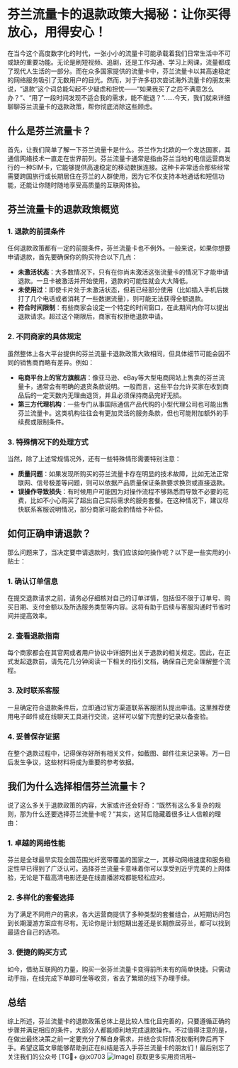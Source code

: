 # 芬兰流量卡的退款政策大揭秘：让你买得放心，用得安心！

在当今这个高度数字化的时代，一张小小的流量卡可能承载着我们日常生活中不可或缺的重要功能。无论是刷短视频、追剧，还是工作沟通、学习上网课，流量都成了现代人生活的一部分。而在众多国家提供的流量卡中，芬兰流量卡以其高速稳定的网络服务吸引了无数用户的目光。然而，对于许多初次尝试海外流量卡的朋友来说，“退款”这个词总能勾起不少疑虑和担忧——“如果我买了之后不满意怎么办？”、“用了一段时间发现不适合我的需求，能不能退？”……今天，我们就来详细聊聊芬兰流量卡的退款政策，帮你彻底消除这些顾虑。

## 什么是芬兰流量卡？

首先，让我们简单了解一下芬兰流量卡是什么。芬兰作为北欧的一个发达国家，其通信网络技术一直走在世界前列。芬兰流量卡通常是指由芬兰当地的电信运营商发行的一种SIM卡，它能够提供高速稳定的移动数据连接。这种卡非常适合那些经常需要跨国旅行或长期居住在芬兰的人群使用，因为它不仅支持本地通话和短信功能，还能让你随时随地享受高质量的互联网体验。

## 芬兰流量卡的退款政策概览

### 1. **退款的前提条件**
任何退款政策都有一定的前提条件，芬兰流量卡也不例外。一般来说，如果你想要申请退款，首先要确保你的购买符合以下几点：
- **未激活状态**：大多数情况下，只有在你尚未激活这张流量卡的情况下才能申请退款。一旦卡被激活并开始使用，退款的可能性就会大大降低。
- **未使用过**：即使卡片处于未激活状态，但若已经部分使用（比如插入手机后拨打了几个电话或者消耗了一些数据流量），则可能无法获得全额退款。
- **符合时间限制**：有些商家会设定一个特定的时间窗口，在此期间内你可以提出退款请求。超过这个期限后，商家有权拒绝退款申请。

### 2. **不同商家的具体规定**
虽然整体上各大平台提供的芬兰流量卡退款政策大致相同，但具体细节可能会因不同的销售商而略有差异。例如：
- **电商平台上的官方旗舰店**：像亚马逊、eBay等大型电商网站上售卖的芬兰流量卡，通常会有明确的退货条款说明。一般而言，这些平台允许买家在收到商品后的一定天数内无理由退货，并且必须保持商品完好无损。
- **第三方代理机构**：一些专门从事国际通信产品代购的小型代理公司也可能出售芬兰流量卡。这类机构往往会有更加灵活的服务条款，但也可能附加额外的手续费或限制条件。

### 3. **特殊情况下的处理方式**
当然，除了上述常规情况外，还有一些特殊情形需要特别注意：
- **质量问题**：如果发现所购买的芬兰流量卡存在明显的技术故障，比如无法正常联网、信号极差等问题，则可以依据产品质量保证条款要求换货或直接退款。
- **误操作导致损失**：有时候用户可能因为对操作流程不够熟悉而导致不必要的花费，比如不小心购买了超出自己实际需求的服务套餐。在这种情况下，建议尽快联系客服说明情况，部分商家可能会酌情给予补偿。

## 如何正确申请退款？

那么问题来了，当决定要申请退款时，我们应该如何操作呢？以下是一些实用的小贴士：

### 1. **确认订单信息**
在提交退款请求之前，请务必仔细核对自己的订单详情，包括但不限于订单号、购买日期、支付金额以及所选服务类型等内容。这将有助于后续与客服沟通时节省时间并提高效率。

### 2. **查看退款指南**
每个商家都会在其官网或者用户协议中详细列出关于退款的相关规定。因此，在正式发起退款前，请先花几分钟阅读一下相关的指引文档，确保自己完全理解整个流程。

### 3. **及时联系客服**
一旦确定符合退款条件后，立即通过官方渠道联系客服团队提出申请。这里推荐使用电子邮件或在线聊天工具进行交流，这样可以留下完整的记录以备查验。

### 4. **妥善保存证据**
在整个退款过程中，记得保存好所有相关文件，如截图、邮件往来记录等。万一日后发生争议，这些材料将成为重要的参考依据。

## 我们为什么选择相信芬兰流量卡？

说了这么多关于退款政策的内容，大家或许还会好奇：“既然有这么多复杂的规则，那为什么还要选择芬兰流量卡呢？”其实，这背后隐藏着很多让人信赖的理由：

### 1. **卓越的网络性能**
芬兰是全球最早实现全国范围光纤宽带覆盖的国家之一，其移动网络速度和服务稳定性早已得到了广泛认可。选择芬兰流量卡意味着你可以享受到近乎完美的上网体验，无论是下载高清电影还是在线直播游戏都能轻松应对。

### 2. **多样化的套餐选择**
为了满足不同用户的需求，各大运营商提供了多种类型的套餐组合，从短期访问包到长期漫游方案应有尽有。无论你是计划短期出差还是长期旅居芬兰，都可以找到最适合自己的选项。

### 3. **便捷的购买方式**
如今，借助互联网的力量，购买一张芬兰流量卡变得前所未有的简单快捷。只需动动手指，在线完成下单即可坐等收货，省去了繁琐的线下办理手续。

## 总结

综上所述，芬兰流量卡的退款政策总体上是比较人性化且完善的，只要遵循正确的步骤并满足相应的条件，大部分人都能顺利地完成退款操作。不过值得注意的是，在做出最终决策之前一定要充分了解自身需求，并结合实际情况权衡利弊后再下手。希望这篇文章能够帮助到正在纠结是否入手芬兰流量卡的朋友们！最后别忘了关注我们的公众号 [TG💪+ @jx0703 ![Image](https://github.com/user-attachments/assets/dbca1d08-cadb-493c-b0ec-ad6f7a83f270)] 获取更多实用资讯哦~
